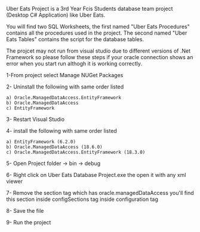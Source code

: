 Uber Eats Project is a 3rd Year Fcis Students database team project (Desktop C# Application) like Uber Eats.

You will find two SQL Worksheets, the first named "Uber Eats Procedures" contains all the procedures used in the project. The second named "Uber Eats Tables" contains the script for the database tables.

The projcet may not run from visual studio due to different versions of .Net Framework so please follow these steps if your oracle connection shows an error when you start run althogh it is working correctly.

1-From project select Manage NUGet Packages 

2- Uninstall the following with same order listed

    a) Oracle.ManagedDataAccess.EntityFramework
    b) Oracle.ManagedDataAccess
    c) EntityFramework
3- Restart Visual Studio

4- install the following with same order listed

    a) EntityFramework (6.2.0)
    b) Oracle.ManagedDataAccess (18.6.0)
    c) Oracle.ManagedDataAccess.EntityFramework (18.3.0)
5- Open Project folder -> bin -> debug

6- Right click on Uber Eats Database Project.exe the open it with any xml viewer

7- Remove the section tag which has oracle.managedDataAccess you'll find this section inside configSections tag inside configuration tag

8- Save the file

9- Run the project

